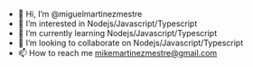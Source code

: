 - 👋 Hi, I’m @miguelmartinezmestre
- 👀 I’m interested in Nodejs/Javascript/Typescript
- 🌱 I’m currently learning Nodejs/Javascript/Typescript
- 💞️ I’m looking to collaborate on Nodejs/Javascript/Typescript
- 📫 How to reach me mikemartinezmestre@gmail.com
